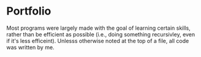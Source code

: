 # Portfolio
Most programs were largely made with the goal of learning certain skills, rather than be efficient as possible (i.e., doing something recursivley, even if it's less efficeint).  Unlesss otherwise noted at the top of a file, all code was written by me.
